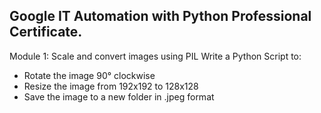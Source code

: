 ## Google IT Automation with Python Professional Certificate.

Module 1: Scale and convert images using PIL
Write a Python Script to:
- Rotate the image 90° clockwise
- Resize the image from 192x192 to 128x128
- Save the image to a new folder in .jpeg format
